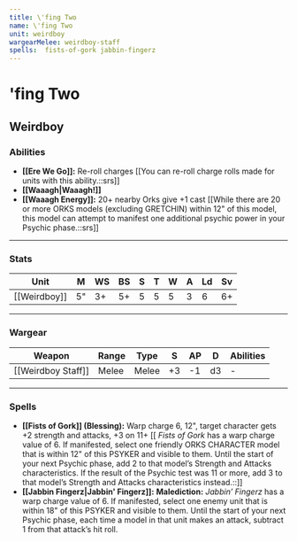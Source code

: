 ```yaml
---
title: \'fing Two
name: \'fing Two
unit: weirdboy
wargearMelee: weirdboy-staff
spells:  fists-of-gork jabbin-fingerz
---
```


# \'fing Two
## Weirdboy
### Abilities
- **[[Ere We Go]]:** Re-roll charges [[You can re-roll charge rolls made for units with this ability.::srs]]
- **[[Waaagh\|Waaagh!]]**
- **[[Waaagh Energy]]:** 20+ nearby Orks give +1 cast [[While there are 20 or more ORKS models (excluding GRETCHIN) within 12" of this model, this model can attempt to manifest one additional psychic power in your Psychic phase.::srs]]

---

### Stats

| Unit     | M   | WS  | BS  | S   | T   | W   | A   | Ld  | Sv  |
| -------- | --- | --- | --- | --- | --- | --- | --- | --- | --- |
| [[Weirdboy]] | 5"  | 3+  | 5+  | 5   | 5   | 5   | 3   | 6   | 6+  |

---

### Wargear

| Weapon | Range | Type | S   | AP  | D   | Abilities |
| ------ | ----- | ---- | --- | --- | --- | --------- |
| [[Weirdboy Staff]] | Melee | Melee | +3  | -1  | d3  | -         | 

---

### Spells
  - **[[Fists of Gork]] (Blessing):** Warp charge 6, 12", target character gets +2 strength and attacks, +3 on 11+ [[  _Fists of Gork_ has a warp charge value of 6. If manifested, select one friendly ORKS CHARACTER model that is within 12" of this PSYKER and visible to them. Until the start of your next Psychic phase, add 2 to that model’s Strength and Attacks characteristics. If the result of the Psychic test was 11 or more, add 3 to that model’s Strength and Attacks characteristics instead.::]]
- **[[Jabbin Fingerz\|Jabbin' Fingerz]]:** **Malediction:** _Jabbin’ Fingerz_ has a warp charge value of 6. If manifested, select one enemy unit that is within 18" of this PSYKER and visible to them. Until the start of your next Psychic phase, each time a model in that unit makes an attack, subtract 1 from that attack’s hit roll.
